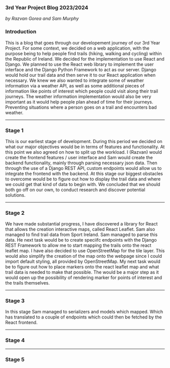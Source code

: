 ### 3rd Year Project Blog 2023/2024

*by Razvan Gorea and Sam Murphy*

### Introduction

This is a blog that goes through our developement journey of our 3rd Year Project. For some context, we decided on a web application, with the purpose being to help people find trails (hiking, walking and cycling) within the Republic of Ireland. We decided for the implementation to use React and Django. We planned to use the React web library to implement the user interface and the Django Python Framework to act as our server. Django would hold our trail data and then serve it to our React application when necessary. We knew we also wanted to integrate some of weather information via a weather API, as well as some additional pieces of information like points of interest which people could visit along their trail journeys. The weather information implementation would also be very important as it would help people plan ahead of time for their journeys. Preventing situations where a person goes on a trail and encounters bad weather. 

---

### Stage 1

This is our earliest stage of development. During this period we decided on what our major objectives would be in terms of features and functionality. At this point we also agreed on how to split up the workload. I (Razvan) would create the frontend features / user interface and Sam would create the backend functionality, mainly through parsing necessary json data. Then through the use of a Django REST API, custom endpoints would allow us to integrate the frontend with the backend. At this stage our biggest obstacles to overcome would be to figure out how to display the trail data and where we could get that kind of data to begin with. We concluded that we should both go off on our own, to conduct research and discover potential solutions.

---

### Stage 2

We have made substantial progress, I have discovered a library for React that allows the creation interactive maps, called React Leaflet. Sam also managed to find trail data from Sport Ireland. Sam managed to parse this data. He next task would be to create speciifc endpoints with the Django REST Framework to allow me to start mapping the trails onto the react leaflet map. I have also decided to use OpenStreetMap for the tile layer. This would also simplify the creation of the map onto the webpage since I could import default styling, all provided by OpenStreetMap. My next task would be to figure out how to place markers onto the react leaflet map and what trail data is needed to make that possible. The would be a major step as it would open up the possibility of rendering marker for points of interest and the trails themselves.

---

### Stage 3

In this stage Sam managed to serializers and models which mapped. Which has translated to a couple of endpoints which could then be fetched by the React frontend.

---

### Stage 4

---

### Stage 5
